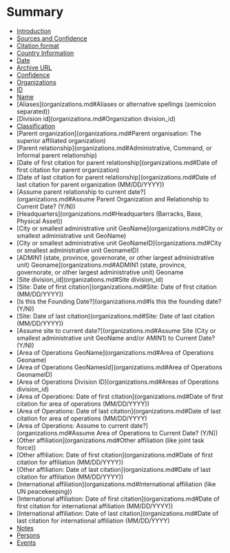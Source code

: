 # Summary

* [Introduction](README.md)
* [Sources and Confidence](sources_confidence.md)
 * [Citation format](sources_confidence.md#source_citation_format)
 * [Country Information](sources_confidence.md#source_country_information)
 * [Date](sources_confidence.md#source_date)
 * [Archive URL](sources_confidence.md#source_which_archive_url)
 * [Confidence](sources_confidence.md#source_confidence)
* [Organizations](organizations.md)
 * [ID](organizations.md#ID)   
 * [Name](organizations.md#Name)
 * [Aliases](organizations.md#Aliases or alternative spellings \(semicolon separated\))
 * [Division id](organizations.md#Organization division\_id)
 * [Classification](organzations.md#Classification)
 * [Parent organization](organizations.md#Parent organisation: The superior affiliated organization)
 * [Parent relationship](organizations.md#Administrative, Command, or Informal parent relationship)
 * [Date of first citation for parent relationship](organizations.md#Date of first citation for parent organization)
 * [Date of last citation for parent relationship](organizations.md#Date of last citation for parent organization \(MM/DD/YYYY\))
 * [Assume parent relationship to current date?](organizations.md#Assume Parent Organization and Relationship to Current Date? \(Y/N\))
 * [Headquarters](organizations.md#Headquarters \(Barracks, Base, Physical Asset\))
 * [City or smallest administrative unit GeoName](organizations.md#City or smallest administrative unit GeoName)
 * [City or smallest administrative unit GeoNameID](organizations.md#City or smallest administrative unit GeonameID)
 * [ADMIN1 \(state, province, governorate, or other largest administrative unit\) Geoname](organizations.md#ADMIN1 \(state, province, governorate, or other largest administrative unit\) Geoname
 * [Site division\_id](organizations.md#Site division\_id)
 * [Site: Date of first citation](organizations.md#Site: Date of first citation \(MM/DD/YYYY\))
 * [Is this the Founding Date?](organizations.md#Is this the founding date? \(Y/N\))
 * [Site: Date of last citation)(organizations.md#Site: Date of last citation \(MM/DD/YYYY\))
 * [Assume site to current date?](organizations.md#Assume Site \(City or smallest administrative unit GeoName and/or AMIN1\) to Current Date? \(Y/N\))
 * [Area of Operations GeoName](organizations.md#Area of Operations Geoname)
 * [Area of Operations GeoNamesId](organizations.md#Area of Operations GeonameID)
 * [Area of Operations Division ID](organizations.md#Areas of Operations division\_id)
 * [Area of Operations: Date of first citation](organizations.md#Date of first citation for area of operations \(MM/DD/YYYY\))
 * [Area of Operations: Date of last citation](organizations.md#Date of last citation for area of operations \(MM/DD/YYYY\)
 * [Area of Operations: Assume to current date?](organizations.md#Assume Area of Operations to Current Date? \(Y/N\))
 * [Other affiliation](organizations.md#Other affiliation \(like joint task force\))
 * [Other affiliation: Date of first citation](organizations.md#Date of first citation for affiliation \(MM/DD/YYYY\))
 * [Other affiliation: Date of last citation](organizations.md#Date of last citation for affiliation \(MM/DD/YYYY\))
 * [International affiliation](organizations.md#International affiliation \(like UN peacekeeping\))
 * [International affiliation: Date of first citation](organizations.md#Date of first citation for international affiliation \(MM/DD/YYYY\))
 * [International affiliation: Date of last citation](organizations.md#Date of last citation for international affiliation \(MM/DD/YYYY\)
 * [Notes](organizations.md#Notes)
* [Persons](persons.md)
* [Events](events.md)

